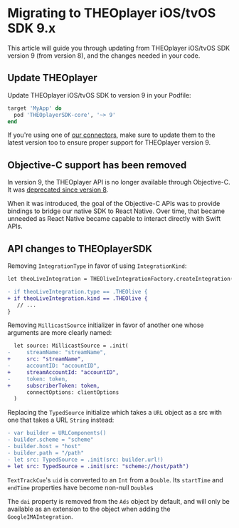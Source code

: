 # Migrating to THEOplayer iOS/tvOS SDK 9.x

This article will guide you through updating from THEOplayer iOS/tvOS SDK version 9 (from version 8),
and the changes needed in your code.

## Update THEOplayer

Update THEOplayer iOS/tvOS SDK to version 9 in your Podfile:

```ruby
target 'MyApp' do
  pod 'THEOplayerSDK-core', '~> 9'
end
```

If you're using one of [our connectors](/theoplayer/connectors/ios/),
make sure to update them to the latest version too to ensure proper support for THEOplayer version 9.

## Objective-C support has been removed

In version 9, the THEOplayer API is no longer available through Objective-C.
It was [deprecated since version 8](../../../../theoplayer_versioned_docs/version-v8/getting-started/01-sdks/03-ios/03-migrating-to-theoplayer-8.md#objective-c-support-is-deprecated).

When it was introduced, the goal of the Objective-C APIs was to provide bindings to bridge our native SDK to React Native.
Over time, that became unneeded as React Native became capable to interact directly with Swift APIs.

## API changes to THEOplayerSDK

Removing `IntegrationType` in favor of using `IntegrationKind`:

```diff
let theoLiveIntegration = THEOliveIntegrationFactory.createIntegration()

- if theoLiveIntegration.type == .THEOlive {
+ if theoLiveIntegration.kind == .THEOlive {
   // ...
}
```

Removing `MillicastSource` initializer in favor of another one whose arguments are more clearly named:

```diff
  let source: MillicastSource = .init(
-     streamName: "streamName",
+     src: "streamName",
-     accountID: "accountID",
+     streamAccountId: "accountID",
-     token: token,
+     subscriberToken: token,
      connectOptions: clientOptions
  )
```

Replacing the `TypedSource` initialize which takes a `URL` object as a src with one that takes a URL `String` instead:

```diff
- var builder = URLComponents()
- builder.scheme = "scheme"
- builder.host = "host"
- builder.path = "/path"
- let src: TypedSource = .init(src: builder.url!)
+ let src: TypedSource = .init(src: "scheme://host/path")
```

`TextTrackCue`'s `uid` is converted to an `Int` from a `Double`. Its `startTime` and `endTime` properties have become non-null `Double`s

The `dai` property is removed from the `Ads` object by default, and will only be available as an extension to the object when adding the `GoogleIMAIntegration`.
